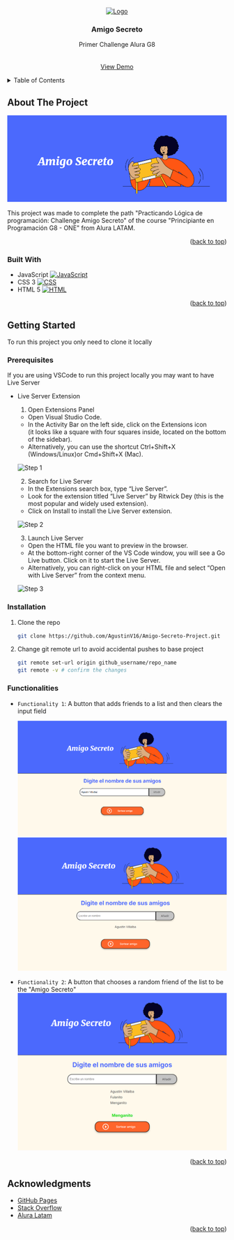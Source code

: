 <!-- Improved compatibility of back to top link: See: https://github.com/othneildrew/Best-README-Template/pull/73 -->
<a id="readme-top"></a>
<!--
*** Thanks for checking out the Best-README-Template. If you have a suggestion
*** that would make this better, please fork the repo and create a pull request
*** or simply open an issue with the tag "enhancement".
*** Don't forget to give the project a star!
*** Thanks again! Now go create something AMAZING! :D
-->



<!-- PROJECT SHIELDS -->
<!--
*** I'm using markdown "reference style" links for readability.
*** Reference links are enclosed in brackets [ ] instead of parentheses ( ).
*** See the bottom of this document for the declaration of the reference variables
*** for contributors-url, forks-url, etc. This is an optional, concise syntax you may use.
*** https://www.markdownguide.org/basic-syntax/#reference-style-links
-->


<!-- PROJECT LOGO -->
<br />
<div align="center">
  <a href="https://github.com/github_username/repo_name">
    <img src="https://play-lh.googleusercontent.com/yDjaHCaOn_O89vnY7eOKH6ElEBtJrmN2CSI4yhiP1_GVC2zrxXWSFGxO0lt9-CU0mV4" alt="Logo" width="80" height="80">
  </a>

<h3 align="center">Amigo Secreto</h3>

  <p align="center">
    Primer Challenge Alura G8
    <br />
    <br />
    <br />
    <a href="https://agustinv16.github.io/Amigo-Secreto-Project/">View Demo</a>
  </p>
</div>



<!-- TABLE OF CONTENTS -->
<details>
  <summary>Table of Contents</summary>
  <ol>
    <li>
      <a href="#about-the-project">About The Project</a>
      <img>
      <ul>
        <li><a href="#built-with">Built With</a></li>
      </ul>
    </li>
    <li>
      <a href="#getting-started">Getting Started</a>
      <ul>
        <li><a href="#prerequisites"></a></li>
        <li><a href="#installation">Installation</a></li>
        <li><a href="#functionalities"></a></li>
      </ul>
    </li>
    <li><a href="#acknowledgments">Acknowledgments</a></li>
  </ol>
</details>



<!-- ABOUT THE PROJECT -->
## About The Project

![Imagen](assets/README/Captura.PNG)

This project was made to complete the path "Practicando Lógica de programación: Challenge Amigo Secreto" of the course "Principiante en Programación G8 - ONE" from Alura LATAM.

<p align="right">(<a href="#readme-top">back to top</a>)</p>



### Built With

* JavaScript [![JavaScript](https://skillicons.dev/icons?i=js)](https://skillicons.dev)
* CSS 3 [![CSS](https://skillicons.dev/icons?i=css)](https://skillicons.dev)
* HTML 5 [![HTML](https://skillicons.dev/icons?i=html)](https://skillicons.dev)

<p align="right">(<a href="#readme-top">back to top</a>)</p>



<!-- GETTING STARTED -->
## Getting Started

To run this project you only need to clone it locally

### Prerequisites 

If you are using VSCode to run this project locally you may want to have Live Server

* Live Server Extension

  1. Open Extensions Panel
    * Open Visual Studio Code.
    * In the Activity Bar on the left side, click on the Extensions icon   
      (it looks like a square with four squares inside, located on the bottom of the sidebar).
    * Alternatively, you can use the shortcut Ctrl+Shift+X (Windows/Linux)or Cmd+Shift+X (Mac).
  
    ![Step 1](https://media.geeksforgeeks.org/wp-content/uploads/20221201182629/Enableliveserver1.jpg)

  2. Search for Live Server
    * In the Extensions search box, type “Live Server”.
    * Look for the extension titled “Live Server” by Ritwick Dey (this is  the most popular and widely used extension).
    * Click on Install to install the Live Server extension.

    ![Step 2](https://media.geeksforgeeks.org/wp-content/uploads/20221201183122/Enablingliveserver2.jpg)

  3. Launch Live Server
    * Open the HTML file you want to preview in the browser.
    * At the bottom-right corner of the VS Code window, you will see a Go Live button. Click on it to start the Live Server.
    * Alternatively, you can right-click on your HTML file and select “Open with Live Server” from the context menu.

    ![Step 3](https://media.geeksforgeeks.org/wp-content/uploads/20221201183647/Enableliveserver4.jpg)

### Installation

1. Clone the repo
   ```sh
   git clone https://github.com/AgustinV16/Amigo-Secreto-Project.git
   ```
2. Change git remote url to avoid accidental pushes to base project
   ```sh
   git remote set-url origin github_username/repo_name
   git remote -v # confirm the changes
   ```

### Functionalities 

- `Functionality 1`: A button that adds friends to a list and then clears the input field

  ![Button](assets/README/Captura2.PNG)
  ![List](assets/README/Captura3.PNG)

- `Functionality 2`: A button that chooses a random friend of the list to be the "Amigo Secreto"
  ![Random](assets/README/Captura4.PNG)

<p align="right">(<a href="#readme-top">back to top</a>)</p>


<!-- ACKNOWLEDGMENTS -->
## Acknowledgments

* [GitHub Pages](https://pages.github.com)
* [Stack Overflow](https://stackoverflow.com)
* [Alura Latam](https://app.aluracursos.com)

<p align="right">(<a href="#readme-top">back to top</a>)</p>
